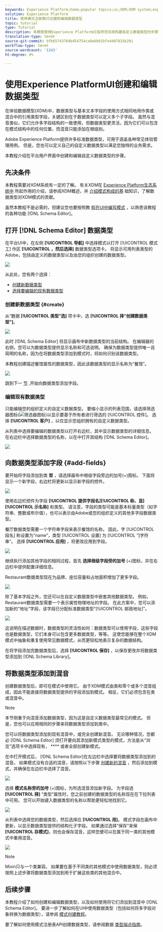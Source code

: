 ```yaml
---
keywords: Experience Platform;home;popular topics;ui;XDM;XDM system;experience data model;Experience data model;Experience Data Model;data model;Data Model;schema registry;Schema Registry;schema;Schema;schemas;Schemas;create;data type;data types;
solution: Experience Platform
title: 使用模式注册表UI创建和编辑数据类型
topic: tutorial
type: Tutorial
description: 本教程使用Experience PlatformUI指导您完成构建自定义数据类型的步骤。
translation-type: tm+mt
source-git-commit: bfb65743764b454754ca8ebb01bfe4407833b291
workflow-type: tm+mt
source-wordcount: '1243'
ht-degree: 0%

---
```



# 使用Experience PlatformUI创建和编辑数据类型

在体验数据模型(XDM)中，数据类型与基本文本字段的使用方式相同地用作类或混合中的引用类型字段，关键区别在于数据类型可以定义多个子字段。 虽然与混音类似，它们允许多字段结构的一致使用，但数据类型更灵活，因为它们可以包含在模式结构中的任何位置，而混音只能添加在根级别。

Adobe Experience Platform提供许多标准数据类型，可用于涵盖各种常见体验管理用例。 但是，您也可以定义自己的自定义数据类型以满足您独特的业务需求。

本教程介绍在平台用户界面中创建和编辑自定义数据类型的步骤。

## 先决条件

本教程需要对XDM系统有一定的了解。 有关XDM在 [Experience Platform生态系统中](../home.md) 所起作用的介绍，请参阅XDM概述，并 [介绍模式构成的基](../schema/composition.md) 础知识，了解数据类型对XDM模式的贡献。

虽然本教程不是必需的，但建议您也要按照教 [程在UI中编写模式](./create-schema-ui.md) ，以熟悉该教程的各种功能 [!DNL Schema Editor]。

## 打开 [!DNL Schema Editor] 数据类型

在平台UI中，在左侧 **[!UICONTROL 导航]** 中选择模式以打开 [!UICONTROL 模式工] 作区 **[!UICONTROL ，然后选择]** 数据类型选项卡。 将显示可用列表类型的Adobe，包括由定义的数据类型以及由您的组织创建的数据类型。

![](../images/tutorials/create-datatype/data-types-tab.png)

从此处，您有两个选择：

* [创建新数据类型](#create)
* [选择要编辑的现有数据类型](#edit)

### 创建新数据类型 {#create}

从“数据 **[!UICONTROL 类型”选]** 项卡中，选 **[!UICONTROL 择“创建数据类型”]**。

![](../images/tutorials/create-datatype/create.png)

此时 [!DNL Schema Editor] 将显示画布中新数据类型的当前结构。 在编辑器的右侧，您可以为数据类型提供显示名称和可选说明。 确保为数据类型提供唯一且简明的名称，因为在将数据类型添加到模式时，将如何识别该数据类型。

本教程创建描述餐馆属性的数据类型，因此该数据类型的显示名称为“餐馆”。

![](../images/tutorials/create-datatype/data-type-properties.png)

跳到下一 [节](#add-fields) ,开始向数据类型添加字段。

### 编辑现有数据类型

只能编辑您的组织定义的自定义数据类型。 要缩小显示的列表范围，请选择筛选器图标(![筛选器图标](../images/tutorials/create-datatype/filter.png))以显示要基于所有者进行筛选的 [!UICONTROL 控件]。 选择 **[!UICONTROL 客户]** ，以仅显示您组织拥有的自定义数据类型。

从列表中选择要编辑的数据类型以打开右边栏，其中显示数据类型的详细信息。 在右边栏中选择数据类型的名称，以在中打开其结构 [!DNL Schema Editor]。

![](../images/tutorials/create-datatype/edit.png)

## 向数据类型添加字段 {#add-fields}

要开始将字段添加到类 **型** ，请选择画布中根级字段旁边的加号(+)图标。 下面将显示一个新字段，右边栏将更新以显示新字段的控件。

![](../images/tutorials/create-datatype/new-field.png)

使用右边栏控件为字段 **[!UICONTROL 提供字段名]****[!UICONTROL 称、显]****[!UICONTROL 示名称]** 和类型。 请注意，字段的类型可能是基本标量类型（如字符串、整数或布尔值），也可以表示由Adobe或您的组织定义的其他多字段数据类型。

餐厅数据类型需要一个字符串字段来表示餐馆的名称。 因此，字 [!UICONTROL 段名] 称设置为“name”，类型 [!UICONTROL 设置] 为 [!UICONTROL “]字符串”。 选择 **[!UICONTROL 应用]** ，将更改应用到字段。

![](../images/tutorials/create-datatype/name-field.png)

继续执行添加其他字段的相同过程，首先 **选择根级字段旁的加号** (+)图标，并在右边栏中提供配置详细信息。

Restaurant数据类型现在为品牌、座位容量和占地面积增加了更多字段。

![](../images/tutorials/create-datatype/more-fields.png)

除了基本字段之外，您还可以在自定义数据类型中嵌套其他数据类型。 例如，Restaurant数据类型需要一个表示属性物理地址的字段。 在此方案中，您可以添加新的“地址”字段，该字段已分配标准数据类型“[!UICONTROL 邮政地址]”。

![](../images/tutorials/create-datatype/address-field.png)

这说明在描述数据时，数据类型的灵活性如何：数据类型可以使用字段，这些字段也是数据类型，它们本身可以包含更多数据类型，等等。 这使您能够在整个XDM模式中抽象和重复使用常见数据模式，从而更轻松地表示复杂的数据结构。

在将字段添加完数据类型后，选择 **[!UICONTROL 保存]** ，以保存更改并将数据类型添加到 [!DNL Schema Library]。

## 将数据类型添加到混音

创建数据类型后，即可在模式中使用它。 由于XDM模式由类和零个或多个混音组成，因此不能直接将数据类型提供的字段添加到模式。 相反，它们必须包含在类或混音中。

>[!NOTE]
>
>本节侧重于向混音添加数据类型，因为这是自定义数据类型最常见的模式。 但是，您也可以应用相同的步骤来将数据类型添加到类中。

您可以将数据类型添加到现有混音中，或完全创建新混音。 无论哪种情况，您都必 [!DNL Schema Editor] 须打开要向其添加新模式类型的模式，方法是从“浏览”选项卡中选择现有， **** 或者全部创建新模式。

在中打开模式后， [!DNL Schema Editor]在左边栏中选择要将数据类型添加到的混音。 如果模式没有合适的混音，请按照以下步骤 [创建新的混音](./create-schema-ui.md#define-mixin) ，然后添加到模式，并确保在左边栏中选择了混音。

![](../images/tutorials/create-datatype/mixin-selected.png)

选择 **模式名称旁的加号** (+)图标，为所选混音添加新字段。 为字段选 **[!UICONTROL 择]** “类型”属性时，您之前创建的数据类型的名称现在在下拉列表中可用。 您可以开始键入数据类型的名称以帮助更轻松地找到它。

![](../images/tutorials/create-datatype/add-data-type.png)

从列表中选择您的数据类型，然后选择应 **[!UICONTROL 用]**。 模式字段在画布中更新，以显示数据类型提供的结构化子字段。 如果通过选择“保存”来保 **[!UICONTROL 存模式]**，则也会保存混音，这样您便可以在属于同一类的其他模式中重用混音。

![](../images/tutorials/create-datatype/data-type-added.png)

>[!NOTE]
>
>Mixin只与一个类兼容。 如果要在基于不同类的其他模式中使用数据类型，则必须按照上述步骤将数据类型添加到用于扩展这些类的其他混合中。

## 后续步骤

本教程介绍了如何创建和编辑数据类型，以及如何使用将它们添加到混音中 [!DNL Schema Editor]。 要进一步了解如何在UI中使用数据类型（包括如何将多字段对象转换为数据类型），请参阅 [模式创建教程](./create-schema-ui.md#datatype)。

要了解如何使用模式注册表API创建数据类型，请参阅数据 [类型端点指南](../api/data-types.md#create)。